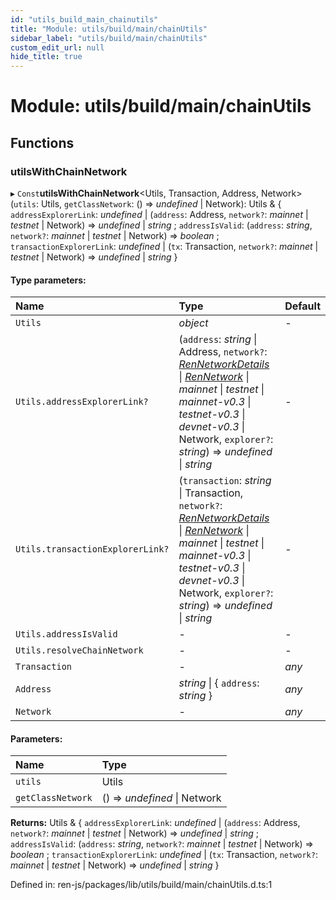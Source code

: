 ```yaml
---
id: "utils_build_main_chainutils"
title: "Module: utils/build/main/chainUtils"
sidebar_label: "utils/build/main/chainUtils"
custom_edit_url: null
hide_title: true
---
```


# Module: utils/build/main/chainUtils

## Functions

### utilsWithChainNetwork

▸ `Const`**utilsWithChainNetwork**<Utils, Transaction, Address, Network\>(`utils`: Utils, `getClassNetwork`: () => *undefined* \| Network): Utils & { `addressExplorerLink`: *undefined* \| (`address`: Address, `network?`: *mainnet* \| *testnet* \| Network) => *undefined* \| *string* ; `addressIsValid`: (`address`: *string*, `network?`: *mainnet* \| *testnet* \| Network) => *boolean* ; `transactionExplorerLink`: *undefined* \| (`tx`: Transaction, `network?`: *mainnet* \| *testnet* \| Network) => *undefined* \| *string*  }

#### Type parameters:

Name | Type | Default |
:------ | :------ | :------ |
`Utils` | *object* | - |
`Utils.addressExplorerLink?` | (`address`: *string* \| Address, `network?`: [*RenNetworkDetails*](../interfaces/interfaces_build_main_networks.rennetworkdetails.md) \| [*RenNetwork*](../enums/interfaces_build_main_networks.rennetwork.md) \| *mainnet* \| *testnet* \| *mainnet-v0.3* \| *testnet-v0.3* \| *devnet-v0.3* \| Network, `explorer?`: *string*) => *undefined* \| *string* | - |
`Utils.transactionExplorerLink?` | (`transaction`: *string* \| Transaction, `network?`: [*RenNetworkDetails*](../interfaces/interfaces_build_main_networks.rennetworkdetails.md) \| [*RenNetwork*](../enums/interfaces_build_main_networks.rennetwork.md) \| *mainnet* \| *testnet* \| *mainnet-v0.3* \| *testnet-v0.3* \| *devnet-v0.3* \| Network, `explorer?`: *string*) => *undefined* \| *string* | - |
`Utils.addressIsValid` | - | - |
`Utils.resolveChainNetwork` | - | - |
`Transaction` | - | *any* |
`Address` | *string* \| { `address`: *string*  } | *any* |
`Network` | - | *any* |

#### Parameters:

Name | Type |
:------ | :------ |
`utils` | Utils |
`getClassNetwork` | () => *undefined* \| Network |

**Returns:** Utils & { `addressExplorerLink`: *undefined* \| (`address`: Address, `network?`: *mainnet* \| *testnet* \| Network) => *undefined* \| *string* ; `addressIsValid`: (`address`: *string*, `network?`: *mainnet* \| *testnet* \| Network) => *boolean* ; `transactionExplorerLink`: *undefined* \| (`tx`: Transaction, `network?`: *mainnet* \| *testnet* \| Network) => *undefined* \| *string*  }

Defined in: ren-js/packages/lib/utils/build/main/chainUtils.d.ts:1
